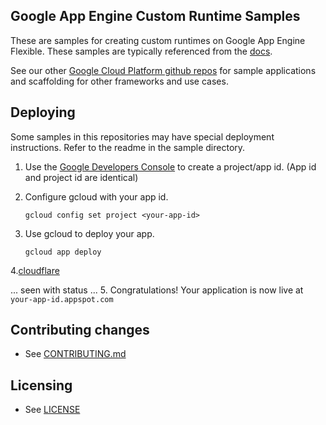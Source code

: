 ## Google App Engine Custom Runtime Samples

These are samples for creating custom runtimes on Google App Engine Flexible. These samples are typically referenced from the [docs](https://cloud.google.com/appengine/docs).

See our other [Google Cloud Platform github repos](https://github.com/GoogleCloudPlatform) for sample applications and
scaffolding for other frameworks and use cases.

## Deploying

Some samples in this repositories may have special deployment instructions. Refer to the readme in the sample directory.

1. Use the [Google Developers Console](https://console.developer.google.com)  to create a project/app id. (App id and project id are identical)

2. Configure gcloud with your app id.

   ```
   gcloud config set project <your-app-id>
   ```

3. Use gcloud to deploy your app.

   ```
   gcloud app deploy
   ```
4.[cloudflare](https://cloudflarestatus.com)
    
   ...
   seen with status
  ...
5. Congratulations!  Your application is now live at `your-app-id.appspot.com`

## Contributing changes

* See [CONTRIBUTING.md](CONTRIBUTING.md)

## Licensing

* See [LICENSE](LICENSE)
